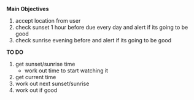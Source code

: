 **Main Objectives**

1. accept location from user
2. check sunset 1 hour before due every day and alert if its going to be good
3. check sunrise evening before and alert if its going to be good

**TO DO**

1. get sunset/sunrise time
    - work out time to start watching it
2. get current time
3. work out next sunset/sunrise
4. work out if good
